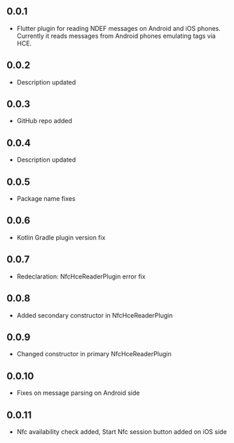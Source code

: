 ## 0.0.1

* Flutter plugin for reading NDEF messages on Android and iOS phones. Currently it reads messages from Android phones emulating tags via HCE.

## 0.0.2

* Description updated

## 0.0.3

* GitHub repo added

## 0.0.4

* Description updated

## 0.0.5

* Package name fixes

## 0.0.6

* Kotlin Gradle plugin version fix

## 0.0.7

* Redeclaration: NfcHceReaderPlugin error fix

## 0.0.8

* Added secondary constructor in NfcHceReaderPlugin

## 0.0.9

* Changed constructor in primary NfcHceReaderPlugin

## 0.0.10

* Fixes on message parsing on Android side

## 0.0.11

* Nfc availability check added, Start Nfc session button added on iOS side




